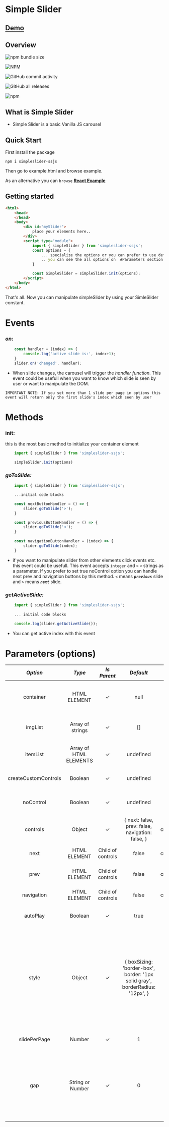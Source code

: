 # Simple Slider
## [Demo](https://bb7hn.github.io/SimpleSlider/example.html)
## Overview
![npm bundle size](https://img.shields.io/bundlephobia/min/simpleslider-ssjs?style=plastic&label=Minified%20Size:)

![NPM](https://img.shields.io/npm/l/simpleslider-ssjs?style=plastic&label=License:)

![GitHub commit activity](https://img.shields.io/github/commit-activity/m/bb7hn/SimpleSlider?label=Total%20Commits:)

![GitHub all releases](https://img.shields.io/github/downloads/bb7hn/simpleSlider/total?style=plastic&color=lightgreen&label=Total%20Downloads%20(GitHub):)

![npm](https://img.shields.io/npm/dw/simpleslider-ssjs?style=plastic&color=lightgreen&label=Total%20Downloads%20(npm))
## What is Simple Slider
- Simple Slider is a basic Vanilla JS carousel
## Quick Start

First install the package
```
npm i simpleslider-ssjs
```
Then go to example.html and browse example.

As an alternative you can `browse` [**React Example**](https://github.com/bb7hn/simpleSliderReactExample)

## Getting started
```html
<html>
    <head>
    </head>
    <body>
        <div id="mySlider">
            place your elements here..
        </div>
        <script type="module">
            import { simpleSlider } from 'simpleslider-ssjs';
            const options = {
                ... specialize the options or you can prefer to use defaults
                .. you can see the all options on  #Parameters section
            }

            const SimpleSlider = simpleSlider.init(options);
        </script>
    </body>
</html>
```  

That's all. Now you can manipulate simpleSlider by using your SimleSlider constant.
# Events
### ***on:***
```javascript
    const handler = (index) => { 
        console.log('active slide is:', index+1); 
    }
    slider.on('changed', handler);
```
- When slide changes, the carousel will trigger the *handler function*. This event could be usefull when you want to know which slide is seen by user or want to manipulate the DOM.

`IMPORTANT NOTE: If you set more than 1 slide per page in options this event will return only the first slide's index which seen by user`
# Methods
### init:
this is the most basic method to initialize your  container element
```javascript
    import { simpleSlider } from 'simpleslider-ssjs';

    simpleSlider.init(options)
```
### ***goToSlide:***
```javascript
    import { simpleSlider } from 'simpleslider-ssjs';

    ...initial code blocks

    const nextButtonHandler = () => { 
        slider.goToSlide('>');
    }

    const previousButtonHandler = () => { 
        slider.goToSlide('<');
    }
    
    const navigationButtonHandler = (index) => { 
        slider.goToSlide(index);
    }

```
- if you want to manipulate slider from other elements click events etc. this event could be usefull. This event accepts `integer` and `>` `<` strings as a parameter. If you prefer to set true noControl option you can handle next prev and navigation buttons by this method.
`<` means ***`previous`*** slide and `>` means ***`next`*** slide.

### ***getActiveSlide:***
```javascript
    import { simpleSlider } from 'simpleslider-ssjs';
    
    ... initial code blocks

    console.log(slider.getActiveSlide());

```
- You can get active index with this event
# Parameters (options)  
|     **_Option_**     	|       **_Type_**       	|  **_Is Parent_**  	|                                        **_Default_**                                       	|                               **_Is Needed_**                              	|                                                                                                                                                        **_Description_**                                                                                                                                                       	|
|:--------------------:	|:----------------------:	|:-----------------:	|:------------------------------------------------------------------------------------------:	|:--------------------------------------------------------------------------:	|:------------------------------------------------------------------------------------------------------------------------------------------------------------------------------------------------------------------------------------------------------------------------------------------------------------------------------:	|
|       container      	|      HTML ELEMENT      	|         ✓         	|                                            null                                            	|                                     Yes                                    	|                                                                                                                This parameter need to be supplied for initialization. This must to be your main slider container                                                                                                               	|
|        imgList       	|    Array of strings    	|         ✓         	|                                             []                                             	| Only if there is no child element in container or didn't supplied itemList 	|                                                                                                                                                          Img url list                                                                                                                                                          	|
|       itemList       	| Array of HTML ELEMENTS 	|         ✓         	|                                          undefined                                         	|  Only if there is no child element in container or didn't supplied imgList 	|                                                                                                                                                       Html elements array                                                                                                                                                      	|
| createCustomControls 	|         Boolean        	|         ✓         	|                                          undefined                                         	|                                     No                                     	|                                                                                                                               **This is experimental till getting improved not to use is better**                                                                                                                              	|
|       noControl      	|         Boolean        	|         ✓         	|                                          undefined                                         	|                                     No                                     	|                                                                                                                              **For creating yout custom next prev buttons etc. set this to true**                                                                                                                              	|
|       controls       	|         Object         	|         ✓         	|               {     next: false,     prev: false,     navigation: false,   }               	|                 Only needed if createCustomControls is true                	|                                                                                                                                 This is connected with **createCustomControls** so same with it                                                                                                                                	|
|         next         	|      HTML ELEMENT      	| Child of controls 	|                                            false                                           	|                 Only needed if createCustomControls is true                	|                                                                                                                                                               --                                                                                                                                                               	|
|         prev         	|      HTML ELEMENT      	| Child of controls 	|                                            false                                           	|                 Only needed if createCustomControls is true                	|                                                                                                                                                               --                                                                                                                                                               	|
|      navigation      	|      HTML ELEMENT      	| Child of controls 	|                                            false                                           	|                 Only needed if createCustomControls is true                	|                                                                                                                                                               --                                                                                                                                                               	|
|       autoPlay       	|         Boolean        	|         ✓         	|                                            true                                            	|                                     No                                     	|                                                                                                                              **If don't you set it false slides will change in every 4 seconds.**                                                                                                                              	|
|         style        	|         Object         	|         ✓         	| {     boxSizing: 'border-box',     border: '1px solid gray',     borderRadius: '12px',   } 	|                                     No                                     	| **This option created for flexibility. You can set every key about css styles and all of them will applied to container element dynamically. For example width height marginTop borderRadius... There are only two things you can not set with this option. 1.) display (flex as default) and 2.) overflow hidden as default** 	|
| slidePerPage         	| Number                 	| ✓                 	| 1                                                                                          	| No                                                                         	| How many slides do you want to show to user ?                                                                                                                                                                                                                                                                                  	|
|          gap         	|    String or Number    	|         ✓         	|                                              0                                             	|                                     No                                     	|                                              This is the gap between each slide. This will get applied if slidePerPage option is bigger than 1. You can set it as integer or '1rem' \|\| 12 \|\| "15px". ***only px and rem supportted. If it is number then it'll agreed as px***                                             	|                                                     	|
